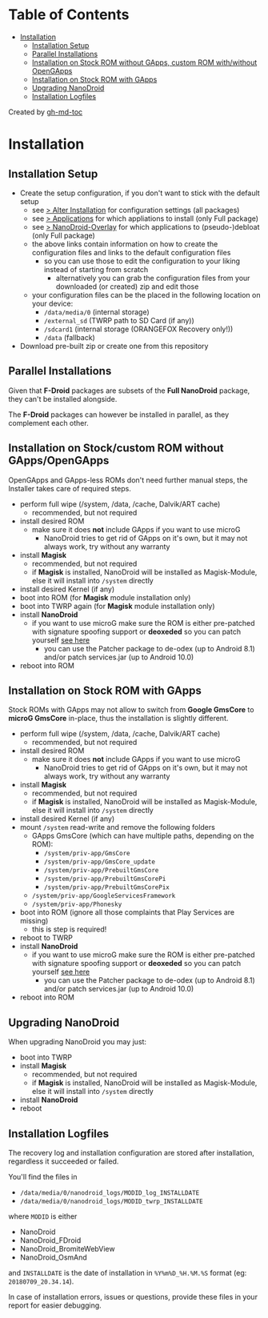 Table of Contents
=================

* [Installation](#installation)
  * [Installation Setup](#installation-setup)
  * [Parallel Installations](#parallel-installations)
  * [Installation on Stock ROM without GApps, custom ROM with/without OpenGApps](#installation-on-stock-rom-without-gapps-custom-rom-withwithout-opengapps)
  * [Installation on Stock ROM with GApps](#installation-on-stock-rom-with-gapps)
  * [Upgrading NanoDroid](#upgrading-nanodroid)
  * [Installation Logfiles](#installation-logfiles)

Created by [gh-md-toc](https://github.com/ekalinin/github-markdown-toc)

# Installation

## Installation Setup

* Create the setup configuration, if you don't want to stick with the default setup
   * see [> Alter Installation](AlterInstallation.md) for configuration settings (all packages)
   * see [> Applications](Applications.md) for which appliations to install (only Full package)
   * see [> NanoDroid-Overlay](NanoDroidOverlay.md) for which applications to (pseudo-)debloat (only Full package)
   * the above links contain information on how to create the configuration files and links to the default configuration files
      * so you can use those to edit the configuration to your liking instead of starting from scratch
          * alternatively you can grab the configuration files from your downloaded (or created) zip and edit those
   * your configuration files can be the placed in the following location on your device:
      * `/data/media/0` (internal storage)
      * `/external_sd` (TWRP path to SD Card (if any))
      * `/sdcard1` (internal storage (ORANGEFOX Recovery only!))
      * `/data` (fallback)
* Download pre-built zip or create one from this repository

## Parallel Installations

Given that **F-Droid** packages are subsets of the **Full NanoDroid** package, they can't be installed alongside.

The **F-Droid** packages can however be installed in parallel, as they complement each other.

## Installation on Stock/custom ROM without GApps/OpenGApps

OpenGApps and GApps-less ROMs don't need further manual steps, the Installer takes care of required steps.

* perform full wipe (/system, /data, /cache, Dalvik/ART cache)
  * recommended, but not required
* install desired ROM
  * make sure it does **not** include GApps if you want to use microG
     * NanoDroid tries to get rid of GApps on it's own, but it may not always work, try without any warranty
* install **Magisk**
  * recommended, but not required
  * if **Magisk** is installed, NanoDroid will be installed as Magisk-Module, else it will install into `/system` directly
* install desired Kernel (if any)
* boot into ROM (for **Magisk** module installation only)
* boot into TWRP again (for **Magisk** module installation only)
* install **NanoDroid**
  * if you want to use microG make sure the ROM is either pre-patched with signature spoofing support or **deoxeded** so you can patch yourself [see here](DeodexServices.md)
     * you can use the Patcher package to de-odex (up to Android 8.1) and/or patch services.jar (up to Android 10.0)
* reboot into ROM

## Installation on Stock ROM with GApps

Stock ROMs with GApps may not allow to switch from **Google GmsCore** to **microG GmsCore** in-place, thus the installation is slightly different.

* perform full wipe (/system, /data, /cache, Dalvik/ART cache)
  * recommended, but not required
* install desired ROM
  * make sure it does **not** include GApps if you want to use microG
     * NanoDroid tries to get rid of GApps on it's own, but it may not always work, try without any warranty
* install **Magisk**
  * recommended, but not required
  * if **Magisk** is installed, NanoDroid will be installed as Magisk-Module, else it will install into `/system` directly
* install desired Kernel (if any)
* mount `/system` read-write and remove the following folders
  * GApps GmsCore (which can have multiple paths, depending on the ROM):
     * `/system/priv-app/GmsCore`
     * `/system/priv-app/GmsCore_update`
     * `/system/priv-app/PrebuiltGmsCore`
     * `/system/priv-app/PrebuiltGmsCorePi`
     * `/system/priv-app/PrebuiltGmsCorePix`
  * `/system/priv-app/GoogleServicesFramework`
  * `/system/priv-app/Phonesky`
* boot into ROM (ignore all those complaints that Play Services are missing)
  * this is step is required!
* reboot to TWRP
* install **NanoDroid**
  * if you want to use microG make sure the ROM is either pre-patched with signature spoofing support or **deoxeded** so you can patch yourself [see here](DeodexServices.md)
     * you can use the Patcher package to de-odex (up to Android 8.1) and/or patch services.jar (up to Android 10.0)
* reboot into ROM

## Upgrading NanoDroid

When upgrading NanoDroid you may just:

* boot into TWRP
* install **Magisk**
  * recommended, but not required
  * if **Magisk** is installed, NanoDroid will be installed as Magisk-Module, else it will install into `/system` directly
* install **NanoDroid**
* reboot

## Installation Logfiles

The recovery log and installation configuration are stored after installation, regardless it succeeded or failed.

You'll find the files in

* `/data/media/0/nanodroid_logs/MODID_log_INSTALLDATE`
* `/data/media/0/nanodroid_logs/MODID_twrp_INSTALLDATE`

where `MODID` is either

* NanoDroid
* NanoDroid_FDroid
* NanoDroid_BromiteWebView
* NanoDroid_OsmAnd

and `INSTALLDATE` is the date of installation in `%Y%m%D_%H.%M.%S` format (eg: `20180709_20.34.14`).

In case of installation errors, issues or questions, provide these files in your report for easier debugging.
